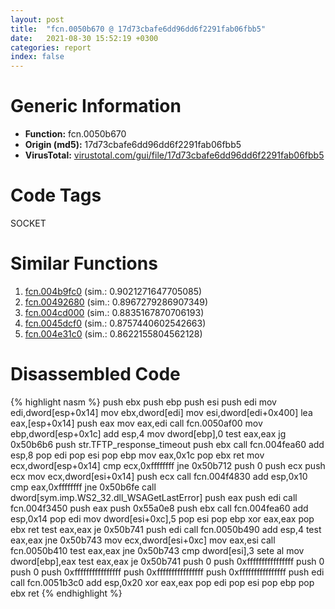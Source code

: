 ```yaml
---
layout: post
title:  "fcn.0050b670 @ 17d73cbafe6dd96dd6f2291fab06fbb5"
date:   2021-08-30 15:52:19 +0300
categories: report
index: false
---
```


# Generic Information
- **Function:** fcn.0050b670
- **Origin (md5):** 17d73cbafe6dd96dd6f2291fab06fbb5
- **VirusTotal:** [virustotal.com/gui/file/17d73cbafe6dd96dd6f2291fab06fbb5][virustotal_ref]

# Code Tags
<span class="tag" id="SOCKET">SOCKET</span>


# Similar Functions

1. [fcn.004b9fc0][similar_1_ref] (sim.: 0.9021271647705085)
2. [fcn.00492680][similar_2_ref] (sim.: 0.8967279286907349)
3. [fcn.004cd000][similar_3_ref] (sim.: 0.8835167870706193)
4. [fcn.0045dcf0][similar_4_ref] (sim.: 0.8757440602542663)
5. [fcn.004e31c0][similar_5_ref] (sim.: 0.8622155804562128)


# Disassembled Code

{% highlight nasm %}
push ebx
push ebp
push esi
push edi
mov edi,dword[esp+0x14]
mov ebx,dword[edi]
mov esi,dword[edi+0x400]
lea eax,[esp+0x14]
push eax
mov eax,edi
call fcn.0050af00
mov ebp,dword[esp+0x1c]
add esp,4
mov dword[ebp],0
test eax,eax
jg 0x50b6b6
push str.TFTP_response_timeout
push ebx
call fcn.004fea60
add esp,8
pop edi
pop esi
pop ebp
mov eax,0x1c
pop ebx
ret 
mov ecx,dword[esp+0x14]
cmp ecx,0xffffffff
jne 0x50b712
push 0
push ecx
push ecx
mov ecx,dword[esi+0x14]
push ecx
call fcn.004f4830
add esp,0x10
cmp eax,0xffffffff
jne 0x50b6fe
call dword[sym.imp.WS2_32.dll_WSAGetLastError]
push eax
push edi
call fcn.004f3450
push eax
push 0x55a0e8
push ebx
call fcn.004fea60
add esp,0x14
pop edi
mov dword[esi+0xc],5
pop esi
pop ebp
xor eax,eax
pop ebx
ret 
test eax,eax
je 0x50b741
push edi
call fcn.0050b490
add esp,4
test eax,eax
jne 0x50b743
mov ecx,dword[esi+0xc]
mov eax,esi
call fcn.0050b410
test eax,eax
jne 0x50b743
cmp dword[esi],3
sete al
mov dword[ebp],eax
test eax,eax
je 0x50b741
push 0
push 0xffffffffffffffff
push 0
push 0
push 0xffffffffffffffff
push 0xffffffffffffffff
push 0xffffffffffffffff
push edi
call fcn.0051b3c0
add esp,0x20
xor eax,eax
pop edi
pop esi
pop ebp
pop ebx
ret 
{% endhighlight %}


[similar_1_ref]: /report/fcn.004b9fc0@1160595edb203a63cb2ca3ce2ff04f47
[similar_2_ref]: /report/fcn.00492680@be7fba7cc724acf4ae2900d99e0fc9c3
[similar_3_ref]: /report/fcn.004cd000@279a61b1e76da49531f1f16fd1102a2d
[similar_4_ref]: /report/fcn.0045dcf0@289859175c221b107317af7727d26c17
[similar_5_ref]: /report/fcn.004e31c0@4fe38de7c6c86a1bad209560fa052231
[virustotal_ref]: https://www.virustotal.com/gui/file/17d73cbafe6dd96dd6f2291fab06fbb5